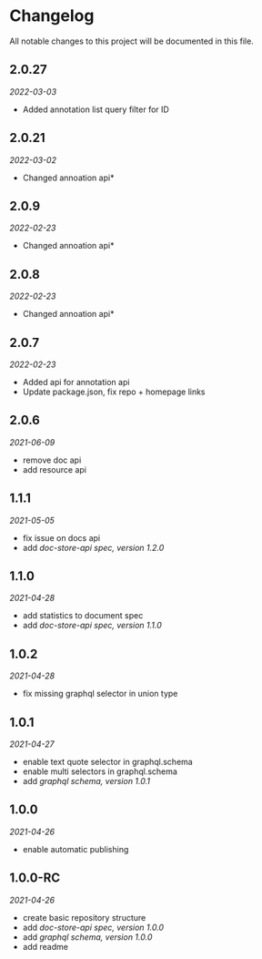 # Changelog
All notable changes to this project will be documented in this file.
## 2.0.27
*2022-03-03*
* Added annotation list query filter for ID
## 2.0.21
*2022-03-02*
* Changed annoation api*
## 2.0.9
*2022-02-23*
* Changed annoation api*
## 2.0.8
*2022-02-23*
* Changed annoation api*
## 2.0.7
*2022-02-23*
* Added api for annotation api
* Update package.json, fix repo + homepage links
## 2.0.6
*2021-06-09*
* remove doc api
* add resource api
## 1.1.1
*2021-05-05*
* fix issue on docs api
* add *doc-store-api spec, version 1.2.0*
## 1.1.0
*2021-04-28*
* add statistics to document spec
* add *doc-store-api spec, version 1.1.0*
## 1.0.2
*2021-04-28*
* fix missing graphql selector in union type
## 1.0.1
*2021-04-27*
* enable text quote selector in graphql.schema
* enable multi selectors in graphql.schema
* add *graphql schema, version 1.0.1*
## 1.0.0
*2021-04-26*
* enable automatic publishing
## 1.0.0-RC
*2021-04-26*
* create basic repository structure
* add *doc-store-api spec, version 1.0.0*
* add *graphql schema, version 1.0.0*
* add readme
